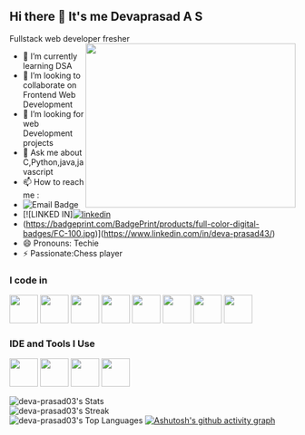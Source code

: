 ## Hi there 👋 It's me Devaprasad A S

Fullstack web developer fresher
<img align="right" width="370" height="290" src="https://i.pinimg.com/originals/47/f0/34/47f0342cec72b800463bf003eac1257e.gif">
                                                
- 🌱 I’m currently learning DSA
- 👯 I’m looking to collaborate on Frontend Web Development
- 🤔 I’m looking for web Development projects 
- 💬 Ask me about C,Python,java,javascript
- 📫 How to reach me :
- ![Email Badge](https://img.shields.io/badge/Gmail-Deva-violet?style=flat-square&logo=gmail&logoColor=FFFFFF&labelColor=3A3B3C&color=62F1CD&link=mailto:devaprasadsakthivel@gmail.com)
- [![LINKED IN][![linkedin](https://img.shields.io/badge/LinkedIn-LinkedIn_Profile-green?style=flat-square&logo=linkedin&logoColor=FFFFFF&labelColor=3A3B3C&color=62F1CD&link=https://your-linkedin-profile-url)]([(https://www.linkedin.com/in/deva-prasad43/)])
- (https://badgeprint.com/BadgePrint/products/full-color-digital-badges/FC-100.jpg)](https://www.linkedin.com/in/deva-prasad43/)
- 😄 Pronouns: Techie
- ⚡ Passionate:Chess player

### I code in
<img height="50" width="50" src="https://img.icons8.com/color/48/000000/python.png" /> <img height="50" width="50" src="https://img.icons8.com/color/48/000000/c-programming.png" />  <img height="50" width="50" src="https://img.icons8.com/color/48/000000/java-coffee-cup-logo.png" /> <img height="50" width="50" src="https://img.icons8.com/color/48/000000/html-5.png" /> <img height="50" width="50" src="https://img.icons8.com/color/48/000000/css3.png" />  <img height="50" width="50" src="https://img.icons8.com/color/48/000000/bootstrap.png" />
<img height="50" width="50" src="https://img.icons8.com/color/48/000000/javascript.png"/> <img height="50" width="50" src="https://img.icons8.com/color/48/000000/mysql-logo.png"/> 

### IDE and Tools I Use
<img height="50" width="50" src="https://img.icons8.com/color/48/000000/visual-studio-code-2019.png"/>  <img height="50" width="50" src="https://img.icons8.com/color/50/000000/git.png"/>  <img height="50" src="https://img.icons8.com/officel/480/null/java-eclipse.png"/> <img height="50" width="50" src="https://img.icons8.com/color/48/000000/figma--v1.png"/>



![deva-prasad03's Stats](https://github-readme-stats.vercel.app/api?username=deva-prasad03&theme=yeblu&show_icons=true&hide_border=false&count_private=true)
<br>
![deva-prasad03's Streak](https://github-readme-streak-stats.herokuapp.com/?user=deva-prasad03&theme=yeblu&hide_border=false)
<br>
![deva-prasad03's Top Languages](https://github-readme-stats.vercel.app/api/top-langs/?username=deva-prasad03&theme=yeblu&show_icons=true&hide_border=false&layout=compact)
[![Ashutosh's github activity graph](https://github-readme-activity-graph.vercel.app/graph?username=deva-prasad03&bg_color=000000&color=fffffa&line=1887dc&point=ffffff&area=true&hide_border=true)](https://github.com/ashutosh00710/github-readme-activity-graph)
